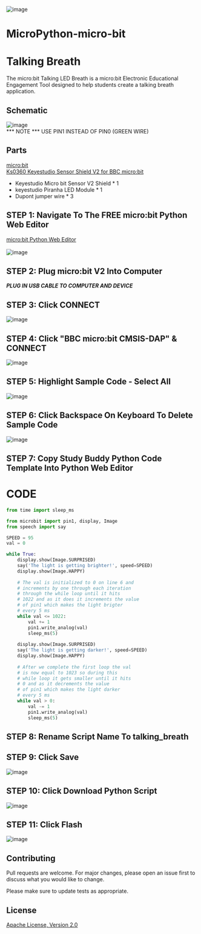 ![image](https://github.com/mytechnotalent/MicroPython-micro-bit_Talking_Breath/blob/main/MicroPython-micro-bit%20Talking%20Breath.png?raw=true)

# MicroPython-micro-bit
# Talking Breath
The micro:bit Talking LED Breath is a micro:bit Electronic Educational Engagement Tool designed to help students create a talking breath application.

## Schematic
![image](https://github.com/mytechnotalent/MicroPython-micro-bit_Talking_Breath/blob/main/schematic.png?raw=true)<br>
*** NOTE *** USE PIN1 INSTEAD OF PIN0 (GREEN WIRE)

## Parts
[micro:bit](https://microbit.org/buy/?location=US&version=microbitV2)<br>
[Ks0360 Keyestudio Sensor Shield V2 for BBC micro:bit](https://www.amazon.com/gp/product/B08H7VSLZH/)<br>
* Keyestudio Micro bit Sensor V2 Shield * 1
* keyestudio Piranha LED Module * 1
* Dupont jumper wire * 3

## STEP 1: Navigate To The FREE micro:bit Python Web Editor
[micro:bit Python Web Editor](https://python.microbit.org/v/beta)<br><br>
![image](https://github.com/mytechnotalent/MicroPython-micro-bit_Talking_Breath/blob/main/STEP%201.png?raw=true)

## STEP 2: Plug micro:bit V2 Into Computer
***PLUG IN USB CABLE TO COMPUTER AND DEVICE***

## STEP 3: Click CONNECT
![image](https://github.com/mytechnotalent/MicroPython-micro-bit_Talking_Breath/blob/main/STEP%203.png?raw=true)

## STEP 4: Click "BBC micro:bit CMSIS-DAP" & CONNECT
![image](https://github.com/mytechnotalent/MicroPython-micro-bit_Talking_Breath/blob/main/STEP%204.png?raw=true)

## STEP 5: Highlight Sample Code - Select All
![image](https://github.com/mytechnotalent/MicroPython-micro-bit_Talking_Breath/blob/main/STEP%205.png?raw=true)

## STEP 6: Click Backspace On Keyboard To Delete Sample Code
![image](https://github.com/mytechnotalent/MicroPython-micro-bit_Talking_Breath/blob/main/STEP%206.png?raw=true)

## STEP 7: Copy Study Buddy Python Code Template Into Python Web Editor

# CODE
```python
from time import sleep_ms

from microbit import pin1, display, Image
from speech import say

SPEED = 95
val = 0

while True:
    display.show(Image.SURPRISED)
    say('The light is getting brighter!', speed=SPEED)
    display.show(Image.HAPPY)
    
    # The val is initialized to 0 on line 6 and 
    # increments by one through each iteration
    # through the while loop until it hits 
    # 1022 and as it does it increments the value
    # of pin1 which makes the light brigter
    # every 5 ms
    while val <= 1022:
        val += 1
        pin1.write_analog(val)
        sleep_ms(5)
   
    display.show(Image.SURPRISED)
    say('The light is getting darker!', speed=SPEED)
    display.show(Image.HAPPY)    
    
    # After we complete the first loop the val
    # is now equal to 1023 so during this
    # while loop it gets smaller until it hits 
    # 0 and as it decrements the value
    # of pin1 which makes the light darker
    # every 5 ms
    while val > 0:
        val -= 1
        pin1.write_analog(val)
        sleep_ms(5)
```

## STEP 8: Rename Script Name To talking_breath

## STEP 9: Click Save
![image](https://github.com/mytechnotalent/MicroPython-micro-bit_Talking_Breath/blob/main/STEP%209.png?raw=true)

## STEP 10: Click Download Python Script
![image](https://github.com/mytechnotalent/MicroPython-micro-bit_Talking_Breath/blob/main/STEP%2010.png?raw=true)

## STEP 11: Click Flash
![image](https://github.com/mytechnotalent/MicroPython-micro-bit_Talking_Breath/blob/main/STEP%2011.png?raw=true)

## Contributing
Pull requests are welcome. For major changes, please open an issue first to discuss what you would like to change.

Please make sure to update tests as appropriate.

## License
[Apache License, Version 2.0](https://www.apache.org/licenses/LICENSE-2.0)
